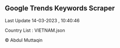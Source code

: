 

## Google Trends Keywords Scraper 
 
Last Update 14-03-2023 , 10:40:46

Country List :
VIETNAM.json



© Abdul Muttaqin 
